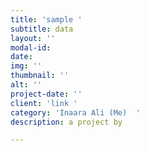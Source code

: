 ```yaml
---
title: 'sample '
subtitle: data
layout: ''
modal-id: 
date: 
img: ''
thumbnail: ''
alt: ''
project-date: ''
client: 'link '
category: 'Inaara Ali (Me)  '
description: a project by

---
```

